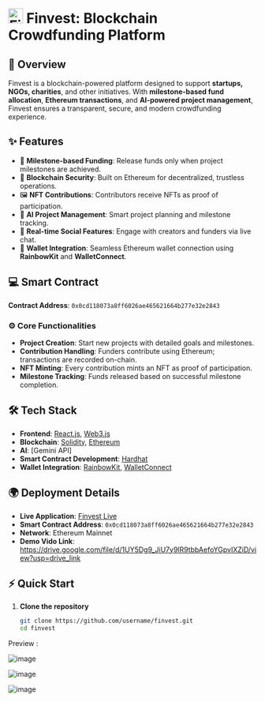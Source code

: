 #  <img src="https://res.cloudinary.com/djoebsejh/image/upload/v1721187808/srktgdcijec0zqmlgvbh.png" alt="Finvest Logo" width="30" /> **Finvest: Blockchain Crowdfunding Platform**  

## 🌟 **Overview**
Finvest is a blockchain-powered platform designed to support **startups, NGOs, charities**, and other initiatives. With **milestone-based fund allocation**, **Ethereum transactions**, and **AI-powered project management**, Finvest ensures a transparent, secure, and modern crowdfunding experience. 

## ✨ **Features**
- 🔑 **Milestone-based Funding**: Release funds only when project milestones are achieved.
- 🔐 **Blockchain Security**: Built on Ethereum for decentralized, trustless operations.
- 🖼️ **NFT Contributions**: Contributors receive NFTs as proof of participation.
- 🤖 **AI Project Management**: Smart project planning and milestone tracking.
- 💬 **Real-time Social Features**: Engage with creators and funders via live chat.
- 🔗 **Wallet Integration**: Seamless Ethereum wallet connection using **RainbowKit** and **WalletConnect**.

## 💻 **Smart Contract**
**Contract Address**: `0x0cd118073a8ff6026ae465621664b277e32e2843`

### ⚙️ **Core Functionalities**
- **Project Creation**: Start new projects with detailed goals and milestones.
- **Contribution Handling**: Funders contribute using Ethereum; transactions are recorded on-chain.
- **NFT Minting**: Every contribution mints an NFT as proof of participation.
- **Milestone Tracking**: Funds released based on successful milestone completion.

## 🛠️ **Tech Stack**
- **Frontend**: [React.js](https://reactjs.org), [Web3.js](https://web3js.readthedocs.io)
- **Blockchain**: [Solidity](https://soliditylang.org), [Ethereum](https://ethereum.org)
- **AI**: [Gemini API]
- **Smart Contract Development**: [Hardhat](https://hardhat.org)
- **Wallet Integration**: [RainbowKit](https://rainbowkit.com), [WalletConnect](https://walletconnect.com)

## 🌍 **Deployment Details**
- **Live Application**: [Finvest Live](https://finvest-2.vercel.app)
- **Smart Contract Address**: `0x0cd118073a8ff6026ae465621664b277e32e2843`
- **Network**: Ethereum Mainnet
- **Demo Vido Link**: https://drive.google.com/file/d/1UY5Dg9_JiU7y9lR9tbbAefoYGpvIXZiD/view?usp=drive_link
## ⚡ **Quick Start**

1. **Clone the repository**  
   ```bash
   git clone https://github.com/username/finvest.git
   cd finvest


Preview : 

![image](https://github.com/user-attachments/assets/8f6785e6-b860-404b-bcb7-20f7a9e7fa65)

![image](https://github.com/user-attachments/assets/5e5bca35-a221-4c50-8696-fcb98e0aa3d4)

![image](https://github.com/user-attachments/assets/911109b2-d606-4d0b-9b04-f4b6ab8de27e)

